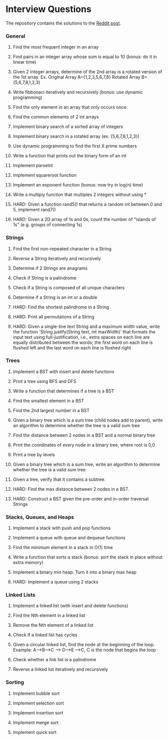 # Interview Questions

The repository contains the solutions to the [Reddit post](https://www.reddit.com/r/cscareerquestions/comments/20ahfq/heres_a_pretty_big_list_of_programming_interview/).

### General

1. Find the most frequent integer in an array

2. Find pairs in an integer array whose sum is equal to 10 (bonus: do it in linear time)

3. Given 2 integer arrays, determine of the 2nd array is a rotated version of the 1st array. Ex. Original Array A={1,2,3,5,6,7,8} Rotated Array B={5,6,7,8,1,2,3}

4. Write fibbonaci iteratively and recursively (bonus: use dynamic programming)

5. Find the only element in an array that only occurs once.

6. Find the common elements of 2 int arrays

7. Implement binary search of a sorted array of integers

8. Implement binary search in a rotated array (ex. {5,6,7,8,1,2,3})

9. Use dynamic programming to find the first X prime numbers

10. Write a function that prints out the binary form of an int

11. Implement parseInt

12. Implement squareroot function

13. Implement an exponent 
function (bonus: now try in log(n) time)

14. Write a multiply function that multiples 2 integers without using *

15. HARD: Given a function rand5() that returns a random int between 0 and 5, implement rand7()

16. HARD: Given a 2D array of 1s and 0s, count the number of "islands of 1s" (e.g. groups of connecting 1s)

### Strings

1. Find the first non-repeated character in a String

2. Reverse a String iteratively and recursively

3. Determine if 2 Strings are anagrams

4. Check if String is a palindrome

5. Check if a String is composed of all unique characters

6. Determine if a String is an int or a double

7. HARD: Find the shortest palindrome in a String

8. HARD: Print all permutations of a String

9. HARD: Given a single-line text String and a maximum width value, write the function 'String justify(String text, int maxWidth)' that formats the input text using full-justification, i.e., extra spaces on each line are equally distributed between the words; the first word on each line is flushed left and the last word on each line is flushed right

### Trees

1. Implement a BST with insert and delete functions

2. Print a tree using BFS and DFS

3. Write a function that determines if a tree is a BST

4. Find the smallest element in a BST

5. Find the 2nd largest number in a BST

6. Given a binary tree which is a sum tree (child nodes add to parent), write an algorithm to determine whether the tree is a valid sum tree

7. Find the distance between 2 nodes in a BST and a normal binary tree

8. Print the coordinates of every node in a binary tree, where root is 0,0

9. Print a tree by levels

10. Given a binary tree which is a sum tree, write an algorithm to determine whether the tree is a valid sum tree

11. Given a tree, verify that it contains a subtree.

12. HARD: Find the max distance between 2 nodes in a BST.

13. HARD: Construct a BST given the pre-order and in-order traversal Strings

### Stacks, Queues, and Heaps

1. Implement a stack with push and pop functions

2. Implement a queue with queue and dequeue functions

3. Find the minimum element in a stack in O(1) time

4. Write a function that sorts a stack (bonus: sort the stack in place without extra memory)

5. Implement a binary min heap. Turn it into a binary max heap

6. HARD: Implement a queue using 2 stacks

### Linked Lists

1. Implement a linked list (with insert and delete functions)

2. Find the Nth element in a linked list

3. Remove the Nth element of a linked list

4. Check if a linked list has cycles

5. Given a circular linked list, find the node at the beginning of the loop. Example: A-->B-->C --> D-->E -->C, C is the node that begins the loop

6. Check whether a link list is a palindrome

7. Reverse a linked list iteratively and recursively

### Sorting

1. Implement bubble sort

2. Implement selection sort

3. Implement insertion sort

4. Implement merge sort

5. Implement quick sort